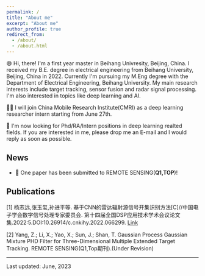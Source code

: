 ```yaml
---
permalink: /
title: "About me"
excerpt: "About me"
author_profile: true
redirect_from: 
  - /about/
  - /about.html
---
```


😄 Hi, there! I'm a first year master in Beihang Univresity, Beijing, China. I received my B.E. degree in electrical engineering from Beihang University, Beijing, China in 2022. Currently I'm pursuing my M.Eng degree with the Department of Electrical Engineering, Beihang University. My main research interests include target tracking, sensor fusion and radar signal processing. I'm also interested in topics like deep learning and AI. 

👨‍💻 I will join China Mobile Research Institute(CMRI) as a deep learning researcher intern starting from June 27th.

📧 I'm now looking for Phd/RA/Intern positions in deep learning realted fields. If you are interested in me, please drop me an E-mail and I would reply as soon as possible.

## News
*  🎉 One paper has been submitted to REMOTE SENSING(**Q1,TOP**)!

## Publications
 [1] 杨志远,张玉玺,孙进平等. 基于CNN的雷达辐射源信号开集识别方法[C]//中国电子学会数字信号处理专家委员会.
第十四届全国DSP应用技术学术会议论文集.2022:5.DOI:10.26914/c.cnkihy.2022.066299. [Link](https://kns.cnki.net/kcms2/article/abstract?v=3uoqIhG8C467SBiOvrai6ZrZfyGnw2H_RdsjEQmEf5UoODgnx8Nf3NtNfN-TsYqnI9y_V5akX2pzcZ71NC3x5A-KAo8BSxqu&uniplatform=NZKPT)

[2] Yang, Z.; Li, X.; Yao, X.; Sun, J.; Shan, T. Gaussian Process Gaussian Mixture PHD Filter for Three-Dimensional Multiple Extended Target Tracking. REMOTE SENSING(Q1,Top期刊).(Under Revision)

-------------------
Last updated: June, 2023
